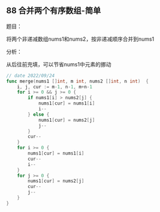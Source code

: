 ## 88 合并两个有序数组-简单

题目：

将两个非递减数组nums1和nums2，按非递减顺序合并到nums1



分析：

从后往前充填，可以节省nums1中元素的挪动

```go
// date 2022/09/24
func merge(nums1 []int, m int, nums2 []int, n int)  {
    i, j, cur := m-1, n-1, m+n-1
    for i >= 0 && j >= 0 {
        if nums1[i] > nums2[j] {
            nums1[cur] = nums1[i]
            i--
        } else {
            nums1[cur] = nums2[j]
            j--
        }
        cur--
    }
    for i >= 0 {
        nums1[cur] = nums1[i]
        cur--
        i--
    }
    for j >= 0 {
        nums1[cur] = nums2[j]
        cur--
        j--
    }
}
```

